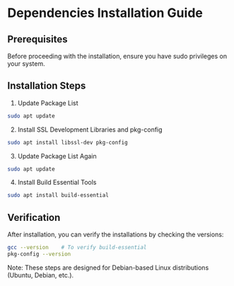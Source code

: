 # Dependencies Installation Guide

## Prerequisites
Before proceeding with the installation, ensure you have sudo privileges on your system.

## Installation Steps

1. Update Package List
```bash
sudo apt update
```

2. Install SSL Development Libraries and pkg-config
```bash
sudo apt install libssl-dev pkg-config
```

3. Update Package List Again
```bash
sudo apt update
```

4. Install Build Essential Tools
```bash
sudo apt install build-essential
```

## Verification
After installation, you can verify the installations by checking the versions:
```bash
gcc --version    # To verify build-essential
pkg-config --version
```

Note: These steps are designed for Debian-based Linux distributions (Ubuntu, Debian, etc.).
